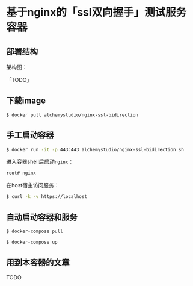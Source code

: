 # 基于nginx的「ssl双向握手」测试服务容器

## 部署结构

架构图：

「TODO」

## 下载image

```bash
$ docker pull alchemystudio/nginx-ssl-bidirection
```

## 手工启动容器

```bash
$ docker run -it -p 443:443 alchemystudio/nginx-ssl-bidirection sh
```

进入容器shell后启动`nginx`：

```bash
root# nginx
```

在host宿主访问服务：

```bash
$ curl -k -v https://localhost
```

## 自动启动容器和服务

```bash
$ docker-compose pull
```

```bash
$ docker-compose up
```

## 用到本容器的文章

TODO